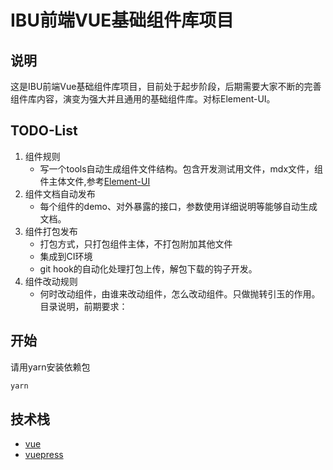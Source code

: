 # IBU前端VUE基础组件库项目 #

## 说明 ##

这是IBU前端Vue基础组件库项目，目前处于起步阶段，后期需要大家不断的完善组件库内容，演变为强大并且通用的基础组件库。对标Element-UI。

## TODO-List ##

1. 组件规则
   - 写一个tools自动生成组件文件结构。包含开发测试用文件，mdx文件，组件主体文件,参考[Element-UI](https://github.com/ElemeFE/element)
1. 组件文档自动发布
   - 每个组件的demo、对外暴露的接口，参数使用详细说明等能够自动生成文档。
1. 组件打包发布
   - 打包方式，只打包组件主体，不打包附加其他文件
   - 集成到CI环境
   - git hook的自动化处理打包上传，解包下载的钩子开发。
1. 组件改动规则
   - 何时改动组件，由谁来改动组件，怎么改动组件。只做抛转引玉的作用。
   目录说明，前期要求：

## 开始 ##

请用yarn安装依赖包

```bash
yarn
```

## 技术栈 ##

- [vue](https://github.com/vuejs/vue)
- [vuepress](https://github.com/vuejs/vuepress)
